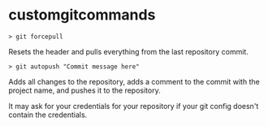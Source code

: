 # customgitcommands

```
> git forcepull
```
Resets the header and pulls everything from the last repository commit.

```
> git autopush "Commit message here"
```
Adds all changes to the repository, adds a comment to the commit with the project name, and pushes it to the repository.

It may ask for your credentials for your repository if your git config doesn't contain the credentials.